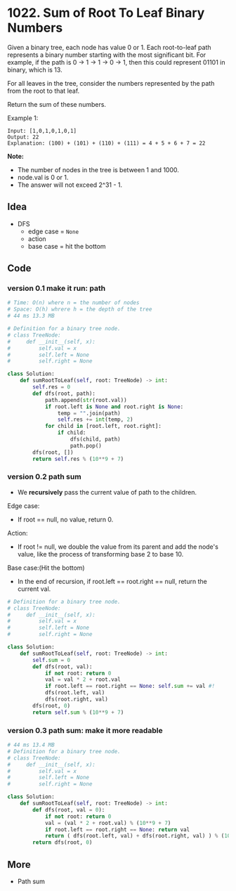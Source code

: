 # 1022. Sum of Root To Leaf Binary Numbers


Given a binary tree, each node has value 0 or 1.  Each root-to-leaf path represents a binary number starting with the most significant bit.  For example, if the path is 0 -> 1 -> 1 -> 0 -> 1, then this could represent 01101 in binary, which is 13.

For all leaves in the tree, consider the numbers represented by the path from the root to that leaf.

Return the sum of these numbers.

 

Example 1:


```
Input: [1,0,1,0,1,0,1]
Output: 22
Explanation: (100) + (101) + (110) + (111) = 4 + 5 + 6 + 7 = 22
```

**Note:**

* The number of nodes in the tree is between 1 and 1000.
* node.val is 0 or 1.
* The answer will not exceed 2^31 - 1.


## Idea 

- DFS
	- edge case = `None` 
	- action 
	- base case = hit the bottom  

## Code 

### version 0.1  make it run: path  

``` python
# Time: O(n) where n = the number of nodes
# Space: O(h) whrere h = the depth of the tree 
# 44 ms	13.3 MB	

# Definition for a binary tree node.
# class TreeNode:
#     def __init__(self, x):
#         self.val = x
#         self.left = None
#         self.right = None

class Solution:
    def sumRootToLeaf(self, root: TreeNode) -> int:
        self.res = 0 
        def dfs(root, path):
            path.append(str(root.val))
            if root.left is None and root.right is None:
                temp = "".join(path)
                self.res += int(temp, 2)
            for child in [root.left, root.right]:
                if child:
                    dfs(child, path)
                    path.pop()
        dfs(root, [])
        return self.res % (10**9 + 7)
```

### version 0.2 path sum 

* We **recursively** pass the current value of path to the children.


Edge case:

* If root == null, no value, return 0.

Action:

* If root != null, we double the value from its parent and add the node's value, like the process of transforming base 2 to base 10.

Base case:(Hit the bottom)

* In the end of recursion, if root.left == root.right == null,
return the current val.

```python 
# Definition for a binary tree node.
# class TreeNode:
#     def __init__(self, x):
#         self.val = x
#         self.left = None
#         self.right = None

class Solution:
    def sumRootToLeaf(self, root: TreeNode) -> int:
        self.sum = 0
        def dfs(root, val):
            if not root: return 0
            val = val * 2 + root.val 
            if root.left == root.right == None: self.sum += val #!
            dfs(root.left, val)
            dfs(root.right, val)
        dfs(root, 0)
        return self.sum % (10**9 + 7)
``` 

### version 0.3 path sum: make it more readable 

``` python 
# 44 ms	13.4 MB
# Definition for a binary tree node.
# class TreeNode:
#     def __init__(self, x):
#         self.val = x
#         self.left = None
#         self.right = None

class Solution:
    def sumRootToLeaf(self, root: TreeNode) -> int:
        def dfs(root, val = 0):
            if not root: return 0
            val = (val * 2 + root.val) % (10**9 + 7)
            if root.left == root.right == None: return val 
            return ( dfs(root.left, val) + dfs(root.right, val) ) % (10**9 + 7)
        return dfs(root, 0)
```

## More 

- Path sum